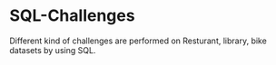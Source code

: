 # SQL-Challenges

Different kind of challenges are performed on Resturant, library, bike datasets by using SQL.
